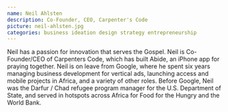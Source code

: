 ```yaml
---
name: Neil Ahlsten
description: Co-Founder, CEO, Carpenter's Code
picture: neil-ahlsten.jpg 
categories: business ideation design strategy entrepreneurship
---
```

Neil has a passion for innovation that serves the Gospel. Neil is Co-Founder/CEO of Carpenters Code, which has built Abide, an iPhone app for praying together. Neil is on leave from Google, where he spent six years managing business development for vertical ads, launching access and mobile projects in Africa, and a variety of other roles. Before Google, Neil was the Darfur / Chad refugee program manager for the U.S. Department of State, and served in hotspots across Africa for Food for the Hungry and the World Bank.
